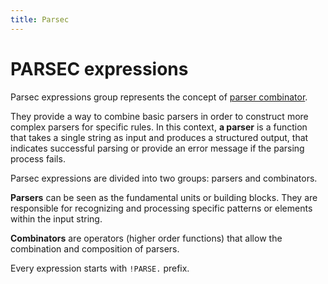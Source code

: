 ```yaml
---
title: Parsec
---
```


# PARSEC expressions

Parsec expressions group represents the concept of [parser combinator](https://en.wikipedia.org/wiki/Parser_combinator).

They provide a way to combine basic parsers in order to construct more complex parsers for specific rules.
In this context, **a parser** is a function that takes a single string as input and produces a structured output,
that indicates successful parsing or provide an error message if the parsing process fails.

Parsec expressions are divided into two groups: parsers and combinators.

**Parsers** can be seen as the fundamental units or building blocks. They are responsible for recognizing and processing specific patterns or elements within the input string.

**Combinators** are operators (higher order functions) that allow the combination and composition of parsers.

Every expression starts with `!PARSE.` prefix.

